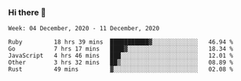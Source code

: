 ### Hi there 👋

<!--START_SECTION:waka-->
```text
Week: 04 December, 2020 - 11 December, 2020

Ruby         18 hrs 39 mins  ███████████▓░░░░░░░░░░░░░   46.94 % 
Go           7 hrs 17 mins   ████▓░░░░░░░░░░░░░░░░░░░░   18.34 % 
JavaScript   4 hrs 46 mins   ███░░░░░░░░░░░░░░░░░░░░░░   12.01 % 
Other        3 hrs 32 mins   ██▒░░░░░░░░░░░░░░░░░░░░░░   08.89 % 
Rust         49 mins         ▓░░░░░░░░░░░░░░░░░░░░░░░░   02.08 % 
```
<!--END_SECTION:waka-->

<!--
**yqmmm/yqmmm** is a ✨ _special_ ✨ repository because its `README.md` (this file) appears on your GitHub profile.

Here are some ideas to get you started:

- 🔭 I’m currently working on ...
- 🌱 I’m currently learning ...
- 👯 I’m looking to collaborate on ...
- 🤔 I’m looking for help with ...
- 💬 Ask me about ...
- 📫 How to reach me: ...
- 😄 Pronouns: ...
- ⚡ Fun fact: ...
-->
